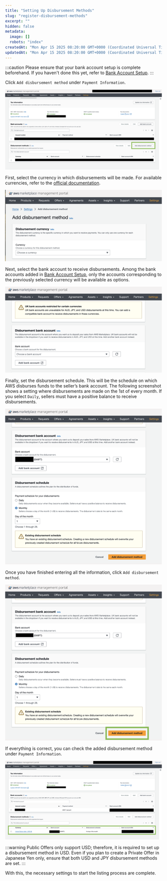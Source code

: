 ```yaml
---
title: "Setting Up Disbursement Methods"
slug: "register-disbursement-methods"
excerpt: ""
hidden: false
metadata: 
  image: []
  robots: "index"
createdAt: "Mon Apr 15 2025 08:20:00 GMT+0000 (Coordinated Universal Time)"
updatedAt: "Mon Apr 15 2025 08:20:00 GMT+0000 (Coordinated Universal Time)"
---
```


:::caution
Please ensure that your bank account setup is complete beforehand. If you haven't done this yet, refer to [Bank Account Setup](/docs/part-4/aws-marketplace-integration/aws-marketplace-seller-registration/register-bank-account).
:::

Click `Add disbursement method` under `Payment Information`.  

![new-register-disbursement-methods-1](/img/part-4/aws-marketplace-integration/register-disbursement-methods/new-register-disbursement-methods-1.png)

First, select the currency in which disbursements will be made. For available currencies, refer to the [official documentation](https://docs.aws.amazon.com/marketplace/latest/userguide/disbursement.html#currency).

![new-register-disbursement-methods-2](/img/part-4/aws-marketplace-integration/register-disbursement-methods/new-register-disbursement-methods-2.png)

Next, select the bank account to receive disbursements. Among the bank accounts added in [Bank Account Setup](/docs/part-4/aws-marketplace-integration/aws-marketplace-seller-registration/register-bank-account), only the accounts corresponding to the previously selected currency will be available as options.

![new-register-disbursement-methods-3](/img/part-4/aws-marketplace-integration/register-disbursement-methods/new-register-disbursement-methods-3.png)

Finally, set the disbursement schedule. This will be the schedule on which AWS disburses funds to the seller’s bank account. The following screenshot shows a setting where disbursements are made on the 1st of every month. If you select `Daily`, sellers must have a positive balance to receive disbursements.

![new-register-disbursement-methods-4](/img/part-4/aws-marketplace-integration/register-disbursement-methods/new-register-disbursement-methods-4.png)

Once you have finished entering all the information, click `Add disbursement method`.

![new-register-disbursement-methods-5](/img/part-4/aws-marketplace-integration/register-disbursement-methods/new-register-disbursement-methods-5.png)

If everything is correct, you can check the added disbursement method under `Payment Information`.

![new-register-disbursement-methods-6](/img/part-4/aws-marketplace-integration/register-disbursement-methods/new-register-disbursement-methods-6.png)

:::warning
Public Offers only support USD; therefore, it is required to set up a disbursement method in USD. Even if you plan to create a Private Offer in Japanese Yen only, ensure that both USD and JPY disbursement methods are set.
:::

With this, the necessary settings to start the listing process are complete.